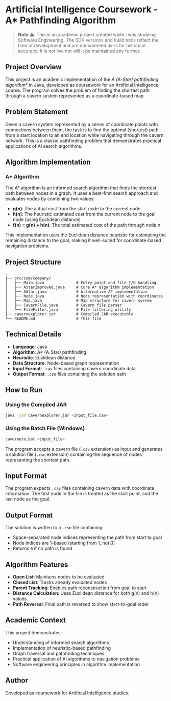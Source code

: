 # Artificial Intelligence Coursework - A* Pathfinding Algorithm

> **Note :warning:**: This is an academic project created while I was studying Software Engineering. The SDK versions and build tools reflect the time of development and are documented as-is for historical accuracy. It is not live nor will it be maintained any further.

## Project Overview

This project is an academic implementation of the **A* (A-Star) pathfinding algorithm** in Java, developed as coursework for an Artificial Intelligence course. The program solves the problem of finding the shortest path through a cavern system represented as a coordinate-based map.

## Problem Statement

Given a cavern system represented by a series of coordinate points with connections between them, the task is to find the optimal (shortest) path from a start location to an end location while navigating through the cavern network. This is a classic pathfinding problem that demonstrates practical applications of AI search algorithms.

## Algorithm Implementation

### A* Algorithm

The A* algorithm is an informed search algorithm that finds the shortest path between nodes in a graph. It uses a best-first search approach and evaluates nodes by combining two values:

- **g(n)**: The actual cost from the start node to the current node
- **h(n)**: The heuristic estimated cost from the current node to the goal node (using Euclidean distance)
- **f(n) = g(n) + h(n)**: The total estimated cost of the path through node n

This implementation uses the Euclidean distance heuristic for estimating the remaining distance to the goal, making it well-suited for coordinate-based navigation problems.

## Project Structure

```
.
├── src/com/company/
│   ├── Main.java              # Entry point and file I/O handling
│   ├── AStarImproved.java     # Core A* algorithm implementation
│   ├── AStar.java             # Alternative A* implementation
│   ├── Node.java              # Node representation with coordinates
│   ├── Map.java               # Map structure for cavern system
│   ├── CavernFile.java        # Cavern file parser
│   └── FileFilter.java        # File filtering utility
├── cavernexplorer.jar         # Compiled JAR executable
└── README.md                  # This file
```

## Technical Details

- **Language**: Java
- **Algorithm**: A* (A-Star) pathfinding
- **Heuristic**: Euclidean distance
- **Data Structure**: Node-based graph representation
- **Input Format**: `.cav` files containing cavern coordinate data
- **Output Format**: `.csn` files containing the solution path

## How to Run

### Using the Compiled JAR

```bash
java -jar cavernexplorer.jar <input_file.cav>
```

### Using the Batch File (Windows)

```bash
caveroute.bat <input_file>
```

The program accepts a cavern file (`.cav` extension) as input and generates a solution file (`.csn` extension) containing the sequence of nodes representing the shortest path.

## Input Format

The program expects `.cav` files containing cavern data with coordinate information. The first node in the file is treated as the start point, and the last node as the goal.

## Output Format

The solution is written to a `.csn` file containing:
- Space-separated node indices representing the path from start to goal
- Node indices are 1-based (starting from 1, not 0)
- Returns `0` if no path is found

## Algorithm Features

- **Open List**: Maintains nodes to be evaluated
- **Closed List**: Tracks already evaluated nodes
- **Parent Tracking**: Enables path reconstruction from goal to start
- **Distance Calculation**: Uses Euclidean distance for both g(n) and h(n) values
- **Path Reversal**: Final path is reversed to show start-to-goal order

## Academic Context

This project demonstrates:
- Understanding of informed search algorithms
- Implementation of heuristic-based pathfinding
- Graph traversal and pathfinding techniques
- Practical application of AI algorithms to navigation problems
- Software engineering principles in algorithm implementation

## Author

Developed as coursework for Artificial Intelligence studies.
